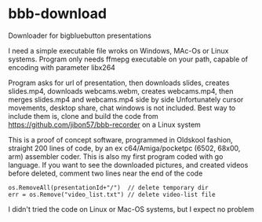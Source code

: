 # bbb-download
Downloader for bigbluebutton presentations

I need a simple executable file wroks on Windows, MAc-Os or Linux systems. Program only needs ffmepg executable on your path, capable of encoding with parameter libx264

Program asks for url of presentation, then downloads slides, creates slides.mp4, downloads webcams.webm, creates webcams.mp4, then merges slides.mp4 and webcams.mp4 side by side
Unfortunately cursor movements, desktop share, chat windows is not included. Best way to include them is, clone and build the code from https://github.com/jibon57/bbb-recorder on a Linux system

This is a proof of concept software, programmed in Oldskool fashion, straight 200 lines of code, by an ex c64/Amiga/pocketpc (6502, 68x00, arm) assembler coder.
This is also my first program coded with go language.
If you want to see the downloaded pictures, and created videos before deleted, comment two lines near the end of the code

    os.RemoveAll(presentationId+"/")  // delete temporary dir
    err = os.Remove("video_list.txt") // delete video-list file
  
 I didn't tried the code on Linux or Mac-OS systems, but I expect no problem
